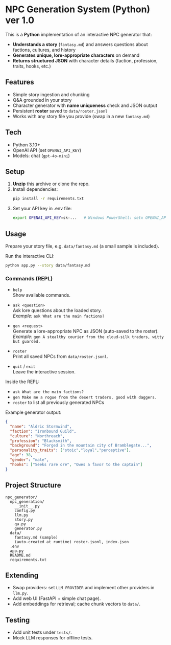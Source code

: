 # NPC Generation System (Python) ver 1.0

This is a **Python** implementation of an interactive NPC generator that:
- **Understands a story** (`fantasy.md`) and answers questions about factions, cultures, and history
- **Generates unique, lore-appropriate characters** on demand
- **Returns structured JSON** with character details (faction, profession, traits, hooks, etc.)

## Features
- Simple story ingestion and chunking
- Q&A grounded in your story
- Character generator with **name uniqueness** check and JSON output
- Persistent **roster** saved to `data/roster.jsonl`
- Works with any story file you provide (swap in a new `fantasy.md`)

## Tech
- Python 3.10+
- OpenAI API (set `OPENAI_API_KEY`)
- Models: chat (`gpt-4o-mini`)

## Setup

1. **Unzip** this archive or clone the repo.
2. Install dependencies:
   ```bash
   pip install -r requirements.txt
   ```
3. Set your API key in .env file:
   ```bash
   export OPENAI_API_KEY=sk-...   # Windows PowerShell: setx OPENAI_API_KEY "sk-..."
   ```

## Usage

Prepare your story file, e.g. `data/fantasy.md` (a small sample is included).

Run the interactive CLI:
```bash
python app.py --story data/fantasy.md
```
### Commands (REPL)

- `help`  
  Show available commands.

- `ask <question>`  
  Ask lore questions about the loaded story.  
  _Example:_ `ask What are the main factions?`

- `gen <request>`  
  Generate a lore-appropriate NPC as JSON (auto-saved to the roster).  
  _Example:_ `gen A stealthy courier from the cloud-silk traders, witty but guarded.`

- `roster`  
  Print all saved NPCs from `data/roster.jsonl`.

- `quit` / `exit`  
  Leave the interactive session.
  
Inside the REPL:

- `ask What are the main factions?`
- `gen Make me a rogue from the desert traders, good with daggers.`
- `roster` to list all previously generated NPCs

Example generator output:
```json
{
  "name": "Aldric Stormwind",
  "faction": "Ironbound Guild",
  "culture": "Northreach",
  "profession": "Blacksmith",
  "background": "Forged in the mountain city of Bramblegate...",
  "personality_traits": ["stoic","loyal","perceptive"],
  "age": 38,
  "gender": "male",
  "hooks": ["Seeks rare ore", "Owes a favor to the captain"]
}
```
## Project Structure
```
npc_generator/
  npc_generation/
    __init__.py
    config.py
    llm.py
    story.py
    qa.py
    generator.py
  data/
    fantasy.md (sample)
    (auto-created at runtime) roster.jsonl, index.json
  .env
  app.py
  README.md
  requirements.txt
```

## Extending
- Swap providers: set `LLM_PROVIDER` and implement other providers in `llm.py`.
- Add web UI (FastAPI + simple chat page).
- Add embeddings for retrieval; cache chunk vectors to `data/`.

## Testing
- Add unit tests under `tests/`.
- Mock LLM responses for offline tests.